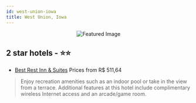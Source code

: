 ```yaml
---
id: west-union-iowa
title: West Union, Iowa
---
```


<center><img src="https://i.travelapi.com/hotels/1000000/170000/167600/167548/ca9ff81c_b.jpg" alt="Featured Image" /></center>


##  2 star hotels - ⭐️⭐️

-    [Best Rest Inn & Suites](https://us.hurb.com/hotels/west-union/best-rest-inn-suites-JNP-JP256482?cmp=18055) Prices from R$ 511,64
   > Enjoy recreation amenities such as an indoor pool or take in the view from a terrace. Additional features at this hotel include complimentary wireless Internet access and an arcade/game room.

